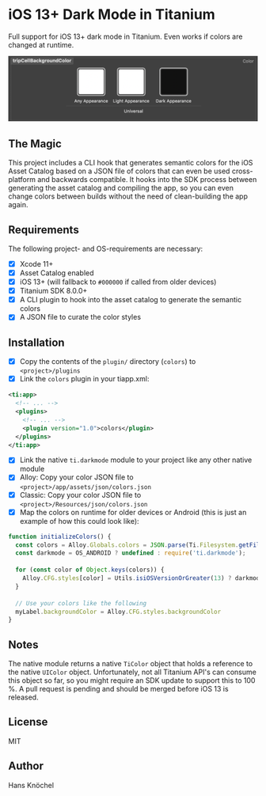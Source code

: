 # iOS 13+ Dark Mode in Titanium

Full support for iOS 13+ dark mode in Titanium. Even works if colors are changed at runtime.

<img src="./example.png" alt="Example" />

## The Magic

This project includes a CLI hook that generates semantic colors for the iOS Asset Catalog based on a JSON
file of colors that can even be used cross-platform and backwards compatible. It hooks into the SDK process
between generating the asset catalog and compiling the app, so you can even change colors between builds
without the need of clean-building the app again.

## Requirements

The following project- and OS-requirements are necessary:

- [x] Xcode 11+
- [x] Asset Catalog enabled
- [x] iOS 13+ (will fallback to `#000000` if called from older devices)
- [x] Titanium SDK 8.0.0+
- [x] A CLI plugin to hook into the asset catalog to generate the semantic colors
- [x] A JSON file to curate the color styles

## Installation

- [x] Copy the contents of the `plugin/` directory (`colors`) to `<project>/plugins`
- [x] Link the `colors` plugin in your tiapp.xml:
```xml
<ti:app>
  <!-- ... -->
  <plugins>
    <!-- ... -->
    <plugin version="1.0">colors</plugin>
  </plugins>
</ti:app>
```
- [x] Link the native `ti.darkmode` module to your project like any other native module
- [x] Alloy: Copy your color JSON file to `<project>/app/assets/json/colors.json`
- [x] Classic: Copy your color JSON file to `<project>/Resources/json/colors.json`
- [x] Map the colors on runtime for older devices or Android (this is just an example of how this could look like):
```js
function initializeColors() {
  const colors = Alloy.Globals.colors = JSON.parse(Ti.Filesystem.getFile('json/colors.json').read());
  const darkmode = OS_ANDROID ? undefined : require('ti.darkmode');

  for (const color of Object.keys(colors)) {
    Alloy.CFG.styles[color] = Utils.isiOSVersionOrGreater(13) ? darkmode.fetch(color) : colors[color].light;
  }

  // Use your colors like the following
  myLabel.backgroundColor = Alloy.CFG.styles.backgroundColor
}
```

## Notes

The native module returns a native `TiColor` object that holds a reference to the native `UIColor` object. Unfortunately, not all
Titanium API's can consume this object so far, so you might require an SDK update to support this to 100 %. A pull request
is pending and should be merged before iOS 13 is released.

## License

MIT

## Author

Hans Knöchel
